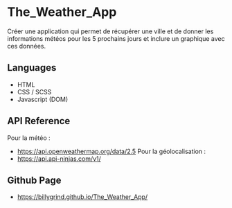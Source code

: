 
# The_Weather_App

Créer une application qui permet de récupérer une ville et de donner les informations météos pour les 5 prochains jours et inclure un graphique avec ces données.

## Languages

- HTML
- CSS / SCSS
- Javascript (DOM)

## API Reference

Pour la météo :
- https://api.openweathermap.org/data/2.5
Pour la géolocalisation : 
- https://api.api-ninjas.com/v1/

## Github Page

- https://billygrind.github.io/The_Weather_App/
